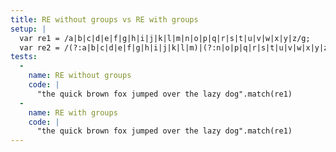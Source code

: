 ```yaml
---
title: RE without groups vs RE with groups
setup: |
  var re1 = /a|b|c|d|e|f|g|h|i|j|k|l|m|n|o|p|q|r|s|t|u|v|w|x|y|z/g;
  var re2 = /(?:a|b|c|d|e|f|g|h|i|j|k|l|m)|(?:n|o|p|q|r|s|t|u|v|w|x|y|z)/g;
tests:
  -
    name: RE without groups
    code: |
      "the quick brown fox jumped over the lazy dog".match(re1)
  -
    name: RE with groups
    code: |
      "the quick brown fox jumped over the lazy dog".match(re1)
---
```



